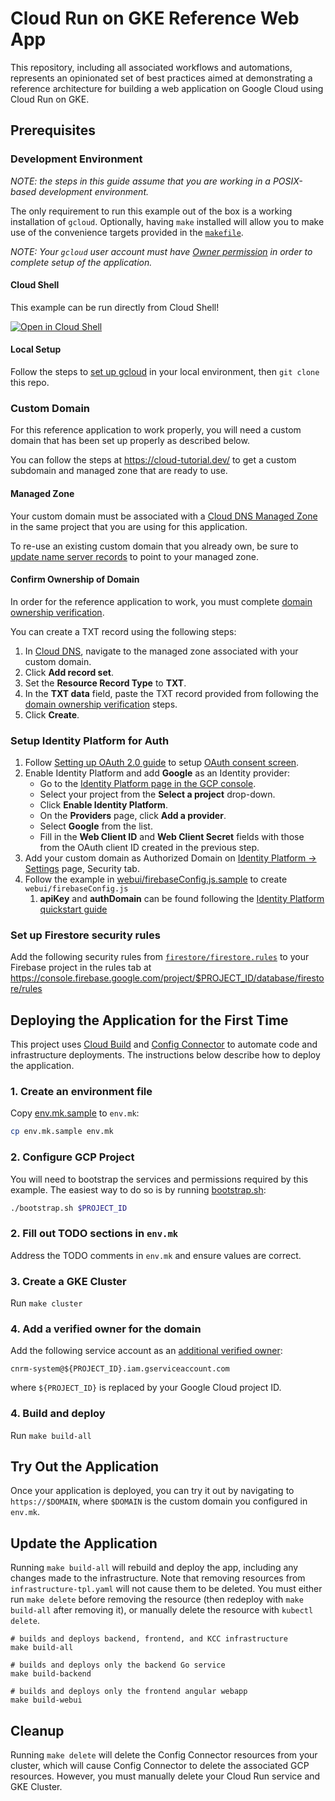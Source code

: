 # Cloud Run on GKE Reference Web App

This repository, including all associated workflows and automations, represents
an opinionated set of best practices aimed at demonstrating a reference architecture
for building a web application on Google Cloud using Cloud Run on GKE.

## Prerequisites

### Development Environment

*NOTE: the steps in this guide assume that you are working in a POSIX-based development environment.*

The only requirement to run this example out of the box is a working installation of `gcloud`. Optionally, having `make` installed will allow you to make use of the
convenience targets provided in the [`makefile`][].

*NOTE: Your `gcloud` user account must have [Owner permission][] in order to complete setup of
the application.*

#### Cloud Shell

This example can be run directly from Cloud Shell!

[![Open in Cloud Shell](https://gstatic.com/cloudssh/images/open-btn.svg)](https://ssh.cloud.google.com/cloudshell/editor?cloudshell_git_repo=https%3A%2F%2Fgithub.com%2FGoogleCloudPlatform%2Fcloud-run-gke-reference-web-app&cloudshell_git_branch=master)

#### Local Setup

Follow the steps to [set up gcloud][] in your local environment, then `git clone` this repo.

### Custom Domain

For this reference application to work properly, you will need a custom domain that has been
set up properly as described below.

You can follow the steps at https://cloud-tutorial.dev/ to get a custom subdomain and managed zone that are
ready to use.

#### Managed Zone

Your custom domain must be associated with a [Cloud DNS Managed Zone][] in the same project that
you are using for this application.

To re-use an existing custom domain that you already own, be sure to [update name server records][]
to point to your managed zone.

#### Confirm Ownership of Domain

In order for the reference application to work, you must complete [domain ownership verification][].

You can create a TXT record using the following steps:

1. In [Cloud DNS][], navigate to the managed zone associated with your custom domain.
2. Click **Add record set**.
3. Set the **Resource Record Type** to **TXT**.
4. In the **TXT data** field, paste the TXT record provided from following the [domain ownership verification][] steps.
5. Click **Create**.

### Setup Identity Platform for Auth

1. Follow [Setting up OAuth 2.0 guide][] to setup [OAuth consent screen][].
2. Enable Identity Platform and add **Google** as an Identity provider:
   * Go to the [Identity Platform page in the GCP console][].
   * Select your project from the **Select a project** drop-down.
   * Click **Enable Identity Platform**.
   * On the **Providers** page, click **Add a provider**.
   * Select **Google** from the list.
   * Fill in the **Web Client ID** and **Web Client Secret** fields with those from the OAuth client ID created in the previous step.
3. Add your custom domain as Authorized Domain on [Identity Platform -> Settings][] page, Security tab.
4. Follow the example in [webui/firebaseConfig.js.sample](webui/firebaseConfig.js.sample) to create `webui/firebaseConfig.js`
    1. **apiKey** and **authDomain** can be found following the [Identity Platform quickstart guide][]

### Set up Firestore security rules

Add the following security rules from [`firestore/firestore.rules`](firestore/firestore.rules) to your Firebase project in the rules tab at
https://console.firebase.google.com/project/$PROJECT_ID/database/firestore/rules

## Deploying the Application for the First Time
This project uses [Cloud Build][] and [Config Connector][] to automate code and infrastructure deployments.
The instructions below describe how to deploy the application. 

### 1. Create an environment file
Copy [env.mk.sample](env.mk.sample) to `env.mk`:

```bash
cp env.mk.sample env.mk
```

### 2. Configure GCP Project

You will need to bootstrap the services and permissions required by this example.
The easiest way to do so is by running [bootstrap.sh](bootstrap.sh):

```bash
./bootstrap.sh $PROJECT_ID
```

### 2. Fill out TODO sections in `env.mk`

Address the TODO comments in `env.mk` and ensure values are correct.

### 3. Create a GKE Cluster

Run `make cluster`

### 4. Add a verified owner for the domain

Add the following service account as an [additional verified owner][]:

`cnrm-system@${PROJECT_ID}.iam.gserviceaccount.com`

where `${PROJECT_ID}` is replaced by your Google Cloud project ID.

### 4. Build and deploy

Run `make build-all`

## Try Out the Application

Once your application is deployed, you can try it out by navigating to `https://$DOMAIN`, where `$DOMAIN` is the custom domain
you configured in `env.mk`.

## Update the Application
Running `make build-all` will rebuild and deploy the app, including any changes made to the infrastructure. Note that removing resources from `infrastructure-tpl.yaml` will not cause them to be deleted. You must either run `make delete` before 
removing the resource (then redeploy with `make build-all` after removing it), or manually delete the resource with `kubectl delete`.

```shell
# builds and deploys backend, frontend, and KCC infrastructure
make build-all

# builds and deploys only the backend Go service
make build-backend

# builds and deploys only the frontend angular webapp
make build-webui
```

## Cleanup
Running `make delete` will delete the Config Connector resources from your cluster, which will cause Config Connector to delete the associated GCP resources.
However, you must manually delete your Cloud Run service and GKE Cluster.

[Cloud Build]: https://cloud.google.com/cloud-build/docs
[Config Connector]: https://cloud.google.com/config-connector/docs
[Cloud DNS Managed Zone]: https://cloud.google.com/dns/zones
[Cloud DNS]: https://console.cloud.google.com/net-services/dns/zones
[update name server records]: https://cloud.google.com/dns/docs/migrating#update_your_registrars_name_server_records
[domain ownership verification]: https://cloud.google.com/storage/docs/domain-name-verification#verification
[additional verified owner]: https://cloud.google.com/storage/docs/domain-name-verification?_ga=2.256052552.-234301672.1582050261#additional_verified_owners
[Identity Platform quickstart guide]: https://cloud.google.com/identity-platform/docs/quickstart-email-password#sign_the_user_in
[Identity Platform page in the GCP console]: https://console.cloud.google.com/marketplace/details/google-cloud-platform/customer-identity
[OAuth consent screen]: https://console.cloud.google.com/apis/credentials/consent
[Identity Platform -> Settings]: https://console.cloud.google.com/customer-identity/settings
[Setting up OAuth 2.0 guide]: https://support.google.com/cloud/answer/6158849?hl=en
[set up gcloud]: https://cloud.google.com/sdk/docs
[`makefile`]: makefile
[Owner permission]: https://console.cloud.google.com/iam-admin/roles/details/roles%3Cowner
